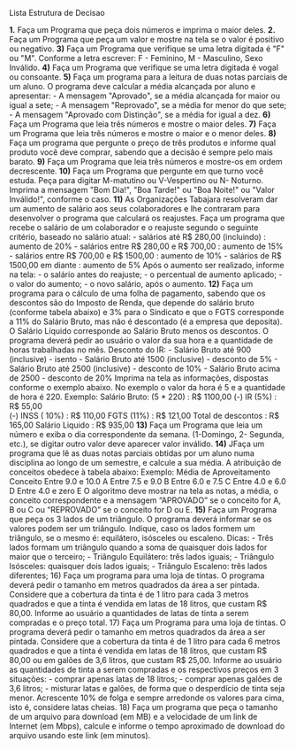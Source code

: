 Lista Estrutura de Decisao

**1.** Faça um Programa que peça dois números e imprima o maior deles.
**2.** Faça um Programa que peça um valor e mostre na tela se o valor é positivo ou negativo.
**3)** Faça um Programa que verifique se uma letra digitada é "F" ou "M". Conforme a letra escrever: F - Feminino, M - Masculino, Sexo Inválido.
**4)** Faça um Programa que verifique se uma letra digitada é vogal ou consoante.
**5)** Faça um programa para a leitura de duas notas parciais de um aluno. O programa deve calcular a média alcançada por aluno e apresentar:
			- A mensagem "Aprovado", se a média alcançada for maior ou igual a sete;
	 		- A mensagem "Reprovado", se a média for menor do que sete;
		 	- A mensagem "Aprovado com Distinção", se a média for igual a dez.
**6)** Faça um Programa que leia três números e mostre o maior deles.
**7)** Faça um Programa que leia três números e mostre o maior e o menor deles.
**8)** Faça um programa que pergunte o preço de três produtos e informe qual produto você deve comprar, sabendo que a decisão é sempre pelo mais barato.
**9)** Faça um Programa que leia três números e mostre-os em ordem decrescente.
**10)** Faça um Programa que pergunte em que turno você estuda. Peça para digitar M-matutino ou V-Vespertino ou N- Noturno. Imprima a mensagem "Bom Dia!", "Boa Tarde!" ou "Boa Noite!" ou "Valor Inválido!", conforme o caso.
**11)** As Organizações Tabajara resolveram dar um aumento de salário aos seus colaboradores e lhe contraram para desenvolver o programa que calculará os reajustes.
						Faça um programa que recebe o salário de um colaborador e o reajuste segundo o seguinte critério, baseado no salário atual:
					- salários até R$ 280,00 (incluindo) : aumento de 20%
		 			- salários entre R$ 280,00 e R$ 700,00 : aumento de 15%
			  	- salários entre R$ 700,00 e R$ 1500,00 : aumento de 10%
					- salários de R$ 1500,00 em diante : aumento de 5% Após o aumento ser realizado, informe na tela:
		 			- o salário antes do reajuste;
					- o percentual de aumento aplicado;
		 			- o valor do aumento;
					- o novo salário, após o aumento.
**12)** Faça um programa para o cálculo de uma folha de pagamento, sabendo que os descontos são do Imposto de Renda, que depende do salário bruto (conforme tabela abaixo) e 3% para o Sindicato e que o FGTS corresponde a 11% do Salário Bruto, mas não é descontado (é a empresa que deposita). O Salário Líquido corresponde ao Salário Bruto menos os descontos. O programa deverá pedir ao usuário o valor da sua hora e a quantidade de horas trabalhadas no mês.
						Desconto do IR:
					-	Salário Bruto até 900 (inclusive) - isento
		 			-	Salário Bruto até 1500 (inclusive) - desconto de 5%
					-	Salário Bruto até 2500 (inclusive) - desconto de 10%
		 			- Salário Bruto acima de 2500 - desconto de 20% Imprima na tela as informações, dispostas conforme o exemplo abaixo. No exemplo o valor da hora é 5 e a quantidade de hora é 220.
			Exemplo:
			   Salário Bruto: (5 * 220)        : R$ 1100,00
        (-) IR (5%)                     : R$   55,00  
        (-) INSS ( 10%)                 : R$  110,00
        FGTS (11%)                      : R$  121,00
        Total de descontos              : R$  165,00
        Salário Liquido                 : R$  935,00
**13)** Faça um Programa que leia um número e exiba o dia correspondente da semana. (1-Domingo, 2- Segunda, etc.), se digitar outro valor deve aparecer valor inválido.
**14)** JFaça um programa que lê as duas notas parciais obtidas por um aluno numa disciplina ao longo de um semestre, e calcule a sua média. A atribuição de conceitos obedece à tabela abaixo:
			Exemplo:
	 			 Média de Aproveitamento  Conceito
 						 Entre 9.0 e 10.0        A
  					 Entre 7.5 e 9.0         B
  					 Entre 6.0 e 7.5         C
 						 Entre 4.0 e 6.0         D
 						 Entre 4.0 e zero        E
				O algoritmo deve mostrar na tela as notas, a média, o conceito correspondente e a mensagem “APROVADO” se o conceito for A, B ou C ou “REPROVADO” se o conceito for D ou E.
**15)** Faça um Programa que peça os 3 lados de um triângulo. O programa deverá informar se os valores podem ser um triângulo. Indique, caso os lados formem um triângulo, se o mesmo é: equilátero, isósceles ou escaleno.
    	Dicas:
		 	-	Três lados formam um triângulo quando a soma de quaisquer dois lados for maior que o terceiro;
			- Triângulo Equilátero: três lados iguais;
	 		- Triângulo Isósceles: quaisquer dois lados iguais;
			- Triângulo Escaleno: três lados diferentes;
16) Faça um programa para uma loja de tintas. O programa deverá pedir o tamanho em metros quadrados da área a ser pintada. Considere que a cobertura da
  tinta é de 1 litro para cada 3 metros quadrados e que a tinta é vendida em latas de 18 litros, que custam R$ 80,00. Informe ao usuário a quantidades
  de latas de tinta a serem compradas e o preço total.
17) Faça um Programa para uma loja de tintas. O programa deverá pedir o tamanho em metros quadrados da área a ser pintada. Considere que a cobertura da
  tinta é de 1 litro para cada 6 metros quadrados e que a tinta é vendida em latas de 18 litros, que custam R$ 80,00 ou em galões de 3,6 litros, que
  custam R$ 25,00. Informe ao usuário as quantidades de tinta a serem compradas e os respectivos preços em 3 situações:
    - comprar apenas latas de 18 litros;
    - comprar apenas galões de 3,6 litros;
    - misturar latas e galões, de forma que o desperdício de tinta seja menor. Acrescente 10% de folga e sempre arredonde os valores para cima, isto é,
    considere latas cheias.
18) Faça um programa que peça o tamanho de um arquivo para download (em MB) e a velocidade de um link de Internet (em Mbps), calcule e informe o tempo
aproximado de download do arquivo usando este link (em minutos).
